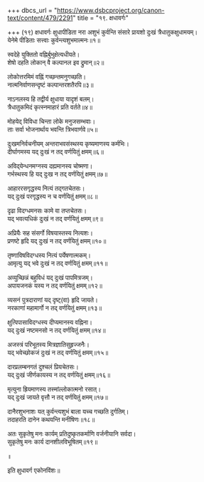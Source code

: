 +++
dbcs_url = "https://www.dsbcproject.org/canon-text/content/479/2291"
title = "१९. क्षधावर्गः"

+++
(१९) क्षधावर्गः
क्षुधापीडिता नरा अशुभं कुर्वन्ति 
संसारे प्रायशो दुःखं त्रैधातुकक्षुधामयम्।  
येनेमे पीडिताः सत्त्वाः कुर्वन्त्यशुभमात्मनः॥१॥

स्वदेहे युक्तितो वह्निर्बुभुक्षेत्यधीयते।  
शेषो दहति लोकान् वै कल्पानल इव द्रुमान्॥२॥

लोकोत्तरमिमं वह्निं गच्छन्तमनुगच्छति।  
नात्मनिर्वाणसन्दृष्टं कल्पान्तरशतैरपि॥३॥

नाऽनलस्य हि तद्वीर्य क्षुधाया यादृशं बलम्।  
त्रैधातुकमिदं कृत्स्नमाहारं प्रति वर्तते॥४॥

मोहयेद् विविधा चिन्ता लोके मनुजसम्भवाः।  
ताः सर्वा भोजनार्थाय भवन्ति त्रिभवार्णवे॥५॥

दुःखमनिर्वचनीयम् 
अन्तराभवसंस्थस्य कृष्यमाणस्य कर्मभिः।  
दीर्घागमस्य यद् दुःखं न तद् वर्णयितुं क्षमम्॥६॥

अविद्‍येन्धनमग्नस्य दह्यमानस्य चोष्मणा।  
गर्भस्थस्य हि यद् दुःख न तद् वर्णयितुं क्षमम्॥७॥

आहाररसगृद्धस्य नित्यं तद्गतचेतसः।  
यद् दुःखं परगृद्धस्य न च वर्णयितुं क्षमम्॥८॥

दृढा विदग्धमनसः कामे वा तप्तचेतसः।  
यद् भवत्यधिकं दुःखं न तद् वर्णयितुं क्षमम्॥९॥

अप्रियैः सह संसर्गो विषयास्तस्य नित्यशः।  
प्रणष्टे हृदि यद् दुःखं न तद् वर्णयितुं क्षमम्॥१०॥

तृष्णाविषविदग्धस्य नित्यं पर्येषणात्मकम्।  
आमृत्यु यद् भवे दुःखं न तद् वर्णयितुं क्षमम्॥११॥

अव्युच्छिन्नं बहुविधं यद् दुःखं पापमित्रजम्।  
अपायजनकं यस्य न तद् वर्णयितुं क्षमम्॥१२॥

व्यसनं पुत्रदाराणां यद् दृष्ट्(वा) हृदि जायते।  
नरकाणां महामार्गो न तद् वर्णयितुं क्षमम्॥१३॥

क्षुत्पिपासाविदग्धस्य दीप्यमानस्य वह्निना।  
यद् दुःखं नष्टमनसो न तद् वर्णयितुं क्षमम्॥१४॥

अजस्त्रं परिभूतस्य मित्रज्ञातिसुहृज्जनैः।  
यद् भवेच्छोकजं दुःखं न तद् वर्णयितुं क्षमम्॥१५॥

दारप्रलम्बनगतं दुश्चलं प्रियचेतसः।  
यद् दुःखं जीर्णकायस्य न तद् वर्णयितुं क्षमम्॥१६॥

मृत्युना ह्रियमाणस्य तस्मांल्लोकात्मनो रसात्।  
यद् दुःखं जायते वृत्तौ न तद् वर्णयितुं क्षमम्॥१७॥

दानैरशुभनाशः 
यत् कुर्वन्त्यशुभं बाला यच्च गच्छति दुर्गतिम्।  
तदाहरति दानेन कथयन्ति मनीषिणः॥१८॥

अतः सुकृतेषु मनः कार्यम् 
प्रतिदुष्कृतकर्माणि वर्जनीयानि सर्वदा।  
सुकृतेषु मनः कार्य दानशीलविभूषितम्॥१९॥

॥

इति क्षुधावर्ग एकोनविंशः॥

